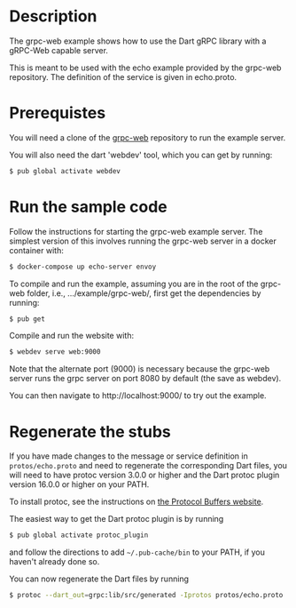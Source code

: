 # Description
The grpc-web example shows how to use the Dart gRPC library with a gRPC-Web capable server. 

This is meant to be used with the echo example provided by the grpc-web repository. The definition of the service is given in echo.proto. 

# Prerequistes
You will need a clone of the [grpc-web](https://github.com/grpc/grpc-web) repository to run the example server.

You will also need the dart 'webdev' tool, which you can get by running:

```sh
$ pub global activate webdev
```

# Run the sample code
Follow the instructions for starting the grpc-web example server. The simplest version of this involves running the grpc-web server in a docker container with:

```sh
$ docker-compose up echo-server envoy
```

To compile and run the example, assuming you are in the root of the grpc-web
folder, i.e., .../example/grpc-web/, first get the dependencies by running:

```sh
$ pub get
```

Compile and run the website with:

```sh
$ webdev serve web:9000
```

Note that the alternate port (9000) is necessary because the grpc-web server runs the grpc server on port 8080 by default (the save as webdev).

You can then navigate to http://localhost:9000/ to try out the example.

# Regenerate the stubs

If you have made changes to the message or service definition in
`protos/echo.proto` and need to regenerate the corresponding Dart files,
you will need to have protoc version 3.0.0 or higher and the Dart protoc plugin
version 16.0.0 or higher on your PATH.

To install protoc, see the instructions on
[the Protocol Buffers website](https://developers.google.com/protocol-buffers/).

The easiest way to get the Dart protoc plugin is by running

```sh
$ pub global activate protoc_plugin
```

and follow the directions to add `~/.pub-cache/bin` to your PATH, if you haven't
already done so.

You can now regenerate the Dart files by running

```sh
$ protoc --dart_out=grpc:lib/src/generated -Iprotos protos/echo.proto
```
